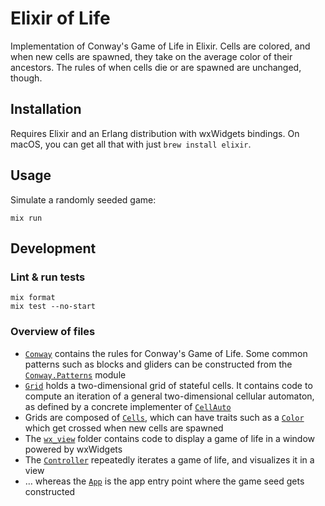 # Elixir of Life

Implementation of Conway's Game of Life in Elixir. Cells are colored, and when new cells are spawned, they take on the average color of their ancestors. The rules of when cells die or are spawned are unchanged, though.

## Installation

Requires Elixir and an Erlang distribution with wxWidgets bindings. On macOS, you can get all that with just `brew install elixir`.

## Usage

Simulate a randomly seeded game:

```shell
mix run
```

## Development

### Lint & run tests

```shell
mix format
mix test --no-start
```
### Overview of files

* [`Conway`](lib/conway.ex) contains the rules for Conway's Game of Life. Some common patterns such as blocks and gliders can be constructed from the [`Conway.Patterns`](lib/patterns.ex) module
* [`Grid`](lib/grid.ex) holds a two-dimensional grid of stateful cells. It contains code to compute an iteration of a general two-dimensional cellular automaton, as defined by a concrete implementer of [`CellAuto`](lib/cell_auto.ex)
* Grids are composed of [`Cells`](lib/cell.ex), which can have traits such as a [`Color`](lib/color.ex) which get crossed when new cells are spawned
* The [`wx_view`](lib/wx_view/) folder contains code to display a game of life in a window powered by wxWidgets
* The [`Controller`](lib/controller.ex) repeatedly iterates a game of life, and visualizes it in a view
* … whereas the [`App`](lib/app.ex) is the app entry point where the game seed gets constructed